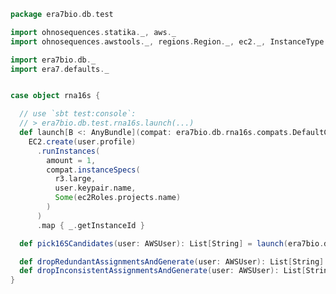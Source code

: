 
```scala
package era7bio.db.test

import ohnosequences.statika._, aws._
import ohnosequences.awstools._, regions.Region._, ec2._, InstanceType._, autoscaling._, s3._

import era7bio.db._
import era7.defaults._


case object rna16s {

  // use `sbt test:console`:
  // > era7bio.db.test.rna16s.launch(...)
  def launch[B <: AnyBundle](compat: era7bio.db.rna16s.compats.DefaultCompatible[B], user: AWSUser): List[String] =
    EC2.create(user.profile)
      .runInstances(
        amount = 1,
        compat.instanceSpecs(
          r3.large,
          user.keypair.name,
          Some(ec2Roles.projects.name)
        )
      )
      .map { _.getInstanceId }

  def pick16SCandidates(user: AWSUser): List[String] = launch(era7bio.db.rna16s.compats.pick16SCandidates, user)

  def dropRedundantAssignmentsAndGenerate(user: AWSUser): List[String] = launch(era7bio.db.rna16s.compats.dropRedundantAssignmentsAndGenerate, user)
  def dropInconsistentAssignmentsAndGenerate(user: AWSUser): List[String] = launch(era7bio.db.rna16s.compats.dropInconsistentAssignmentsAndGenerate, user)
}

```




[test/scala/runBundles.scala]: runBundles.scala.md
[main/scala/dropRedundantAssignments.scala]: ../../main/scala/dropRedundantAssignments.scala.md
[main/scala/mg7pipeline.scala]: ../../main/scala/mg7pipeline.scala.md
[main/scala/package.scala]: ../../main/scala/package.scala.md
[main/scala/compats.scala]: ../../main/scala/compats.scala.md
[main/scala/release.scala]: ../../main/scala/release.scala.md
[main/scala/dropInconsistentAssignments.scala]: ../../main/scala/dropInconsistentAssignments.scala.md
[main/scala/pick16SCandidates.scala]: ../../main/scala/pick16SCandidates.scala.md